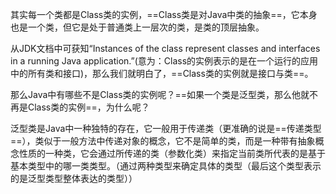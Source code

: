 其实每一个类都是Class类的实例，==Class类是对Java中类的抽象==，它本身也是一个类，但它是处于普通类上一层次的类，是类的顶层抽象。

从JDK文档中可获知“Instances of the class represent classes and interfaces in a running Java application.”(意为：Class的实例表示的是在一个运行的应用中的所有类和接口)，那么我们就明白了，==Class类的实例就是接口与类==。

那么Java中有哪些不是Class类的实例呢？==如果一个类是泛型类，那么他就不再是Class类的实例==，为什么呢？

泛型类是Java中一种独特的存在，它一般用于传递类（更准确的说是==传递类型==），类似于一般方法中传递对象的概念，它不是简单的类，而是一种带有抽象概念性质的一种类，它会通过所传递的类（参数化类）来指定当前类所代表的是基于基本类型中的哪一类类型。（通过两种类型来确定具体的类型（最后这个类型表示的是泛型类型整体表达的类型））